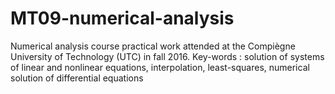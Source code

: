 # MT09-numerical-analysis
Numerical analysis course practical work attended at the Compiègne University of Technology (UTC) in fall 2016. Key-words : solution of systems of linear and nonlinear equations, interpolation, least-squares, numerical solution of differential equations
